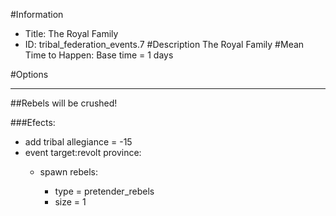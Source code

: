 #Information
 - Title: The Royal Family
 - ID: tribal_federation_events.7
#Description
The Royal Family
#Mean Time to Happen:
Base time = 1 days

#Options

___
##Rebels will be crushed!

###Efects:<ul><li>add tribal allegiance = -15</li><li>event target:revolt province:</li><ul><li>spawn rebels:</li><ul><li>type = pretender_rebels</li><li>size = 1</li></ul></ul></ul>
